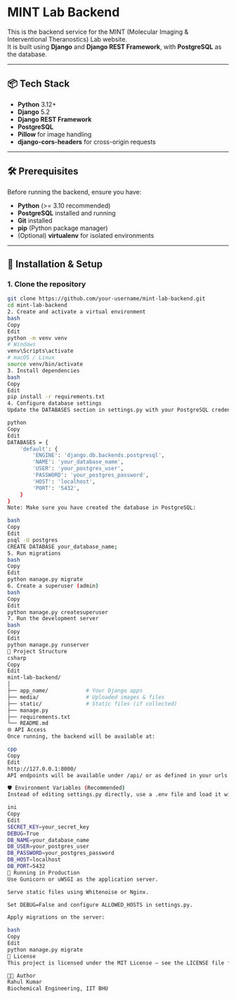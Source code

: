 # MINT Lab Backend

This is the backend service for the MINT (Molecular Imaging & Interventional Theranostics) Lab website.  
It is built using **Django** and **Django REST Framework**, with **PostgreSQL** as the database.

---

## 📦 Tech Stack
- **Python** 3.12+
- **Django** 5.2
- **Django REST Framework**
- **PostgreSQL**
- **Pillow** for image handling
- **django-cors-headers** for cross-origin requests

---

## 🛠️ Prerequisites
Before running the backend, ensure you have:
- **Python** (>= 3.10 recommended)
- **PostgreSQL** installed and running
- **Git** installed
- **pip** (Python package manager)
- (Optional) **virtualenv** for isolated environments

---

## 🚀 Installation & Setup

### 1. Clone the repository
```bash
git clone https://github.com/your-username/mint-lab-backend.git
cd mint-lab-backend
2. Create and activate a virtual environment
bash
Copy
Edit
python -m venv venv
# Windows
venv\Scripts\activate
# macOS / Linux
source venv/bin/activate
3. Install dependencies
bash
Copy
Edit
pip install -r requirements.txt
4. Configure database settings
Update the DATABASES section in settings.py with your PostgreSQL credentials:

python
Copy
Edit
DATABASES = {
    'default': {
        'ENGINE': 'django.db.backends.postgresql',
        'NAME': 'your_database_name',
        'USER': 'your_postgres_user',
        'PASSWORD': 'your_postgres_password',
        'HOST': 'localhost',
        'PORT': '5432',
    }
}
Note: Make sure you have created the database in PostgreSQL:

bash
Copy
Edit
psql -U postgres
CREATE DATABASE your_database_name;
5. Run migrations
bash
Copy
Edit
python manage.py migrate
6. Create a superuser (admin)
bash
Copy
Edit
python manage.py createsuperuser
7. Run the development server
bash
Copy
Edit
python manage.py runserver
📂 Project Structure
csharp
Copy
Edit
mint-lab-backend/
│
├── app_name/            # Your Django apps
├── media/               # Uploaded images & files
├── static/              # Static files (if collected)
├── manage.py
├── requirements.txt
└── README.md
🌐 API Access
Once running, the backend will be available at:

cpp
Copy
Edit
http://127.0.0.1:8000/
API endpoints will be available under /api/ or as defined in your urls.py.

🛡️ Environment Variables (Recommended)
Instead of editing settings.py directly, use a .env file and load it with python-decouple or similar:

ini
Copy
Edit
SECRET_KEY=your_secret_key
DEBUG=True
DB_NAME=your_database_name
DB_USER=your_postgres_user
DB_PASSWORD=your_postgres_password
DB_HOST=localhost
DB_PORT=5432
📜 Running in Production
Use Gunicorn or uWSGI as the application server.

Serve static files using Whitenoise or Nginx.

Set DEBUG=False and configure ALLOWED_HOSTS in settings.py.

Apply migrations on the server:

bash
Copy
Edit
python manage.py migrate
📄 License
This project is licensed under the MIT License — see the LICENSE file for details.

👨‍💻 Author
Rahul Kumar
Biochemical Engineering, IIT BHU

